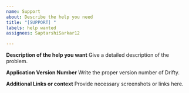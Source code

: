 ```yaml
---
name: Support
about: Describe the help you need
title: "[SUPPORT] "
labels: help wanted
assignees: SaptarshiSarkar12

---
```


**Description of the help you want**
Give a detailed description of the problem.

**Application Version Number**
Write the proper version number of Drifty.

**Additional Links or context**
Provide necessary screenshots or links here.
